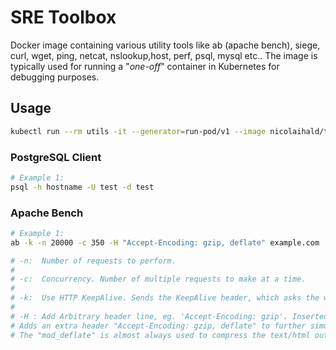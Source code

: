 # SRE Toolbox 
Docker image containing various utility tools like ab (apache bench), siege, curl, wget, ping, netcat, nslookup,host, perf, psql, mysql etc.. The image is typically used for running a "_one-off_" container in Kubernetes for debugging purposes.

## Usage
```bash
kubectl run --rm utils -it --generator=run-pod/v1 --image nicolaihald/toolbox bash
```

### PostgreSQL Client 
```bash
# Example 1:
psql -h hostname -U test -d test
```

### Apache Bench
```bash
# Example 1:
ab -k -n 20000 -c 350 -H "Accept-Encoding: gzip, deflate" example.com

# -n:  Number of requests to perform.
#
# -c:  Concurrency. Number of multiple requests to make at a time.
#
# -k:  Use HTTP KeepAlive. Sends the KeepAlive header, which asks the web server to not shut down the connection after each request is done, but to instead keep reusing it.
#
# -H : Add Arbitrary header line, eg. 'Accept-Encoding: gzip'. Inserted after all normal header lines. (repeatable) 
# Adds an extra header "Accept-Encoding: gzip, deflate" to further simulte a realistic request.
# The "mod_deflate" is almost always used to compress the text/html output 25%-75% - the effects of which should not be dismissed due to it's impact on the overall performance of the web server (i.e., can transfer 2x the data in the same amount of time, etc). 
```
